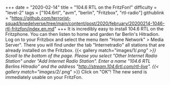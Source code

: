 +++
date = "2020-02-14"
title = "104.6 RTL on the FritzFon!"
difficulty = "level-2"
tags = ["104.6rtl", "avm", "berlin", "Fritzbox", "rtl-radio"]
githublink = "https://github.com/terrorist-squad/knedelverse/tree/main/content/post/2020/february/20200214-1046-rtl-fritzfon/index.en.md"
+++
It is incredibly easy to install 104.6 RTL on the Fritzphone. You can then listen to home and garden far Berlin's Hitradion. Log on to your Fritzbox and select the menu item "Home Network" > Media Server". There you will find under the tab "Internetradio" all stations that are already installed on the Fritzbox.
{{< gallery match="images/1/*.png" >}}
Scroll to the bottom of the page. Please you select "Other Internet Radio Station" under "Add Internet Radio Station". Enter a name "104.6 RTL Berlins Hitradio" and the address "http://stream.104.6rtl.com/rtl-live".
{{< gallery match="images/2/*.png" >}}
Click on "OK"! The new send is immediately usable on your FritzFon.
